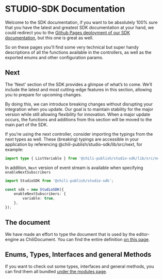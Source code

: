 # STUDIO-SDK Documentation

Welcome to the SDK documentation, if you want to be absolutely 100% sure that you have the latest and greatest SDK documentation at your hand, we could redirect you to the [Github Pages deployment of our SDK documentation](https://chili-publish.github.io/studio-sdk/index.html), but this one is great as well.

So on these pages you'll find some very technical but super handy descriptions of all the functions available in the controllers, as well as the exported enums and other configuration params.

## Next

The 'Next' section of the SDK provides a glimpse of what’s to come. We’ll include the latest and most cutting-edge features in this section, allowing you to prepare for upcoming changes.

By doing this, we can introduce breaking changes without disrupting your integration when you update. Our goal is to maintain stability for the major version while still allowing flexibility for innovation. When a major update occurs, the functions and additions from this section will be moved to the main part of the SDK.

If you’re using the next controller, consider importing the typings from the next types as well. These (breaking) typings are accessible in your application by referencing @chili-publish/studio-sdk/lib/src/next, for example:

```ts
import type { ListVariable } from '@chili-publish/studio-sdk/lib/src/next';
```

In addition, `Next` version of event stream is available when specifying `enableNextSubscribers`

```ts
import StudioSDK from '@chili-publish/studio-sdk';

const sdk = new StudioSDK({
    enableNextSubscribers: {
        variable: true,
    },
});
```

## The document

We have made an effort to type the document that is used by the editor-engine as ChiliDocument.
You can find the entire definition [on this page](interfaces/types_DocumentTypes.ChiliDocument.md).

## Enums, Types, Interfaces and general Methods

If you want to check out some types, interfaces and general methods, you can find them all bundled [under the modules page](modules).
